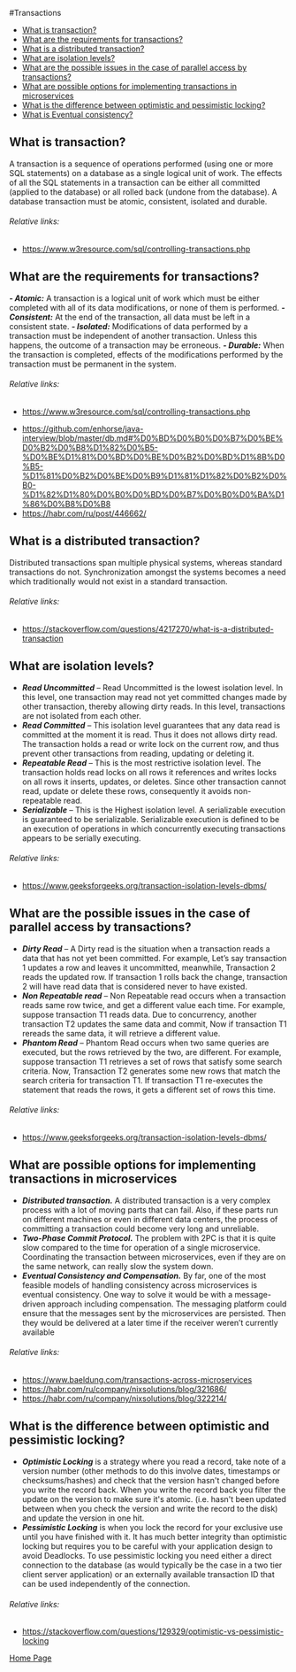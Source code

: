 #Transactions
- [What is transaction?](#what-is-transaction)
- [What are the requirements for transactions?](#what-are-the-requirements-for-transactions)
- [What is a distributed transaction?](#what-is-a-distributed-transaction)
- [What are isolation levels?](#what-are-isolation-levels)
- [What are the possible issues in the case of parallel access by transactions?](#what-are-the-possible-issues-in-the-case-of-parallel-access-by-transactions)
- [What are possible options for implementing transactions in microservices](#what-are-possible-options-for-implementing-transactions-in-microservices)
- [What is the difference between optimistic and pessimistic locking?](#what-is-the-difference-between-optimistic-and-pessimistic-locking)
- [What is Eventual consistency?](#what-is-eventual-consistency)

## What is transaction?
A transaction is a sequence of operations performed (using one or more SQL statements) on a database as a single logical unit of work. The effects of all the SQL statements in a transaction can be either all committed (applied to the database) or all rolled back (undone from the database). A database transaction must be atomic, consistent, isolated and durable.
###### Relative links:
+ https://www.w3resource.com/sql/controlling-transactions.php

## What are the requirements for transactions?
***- Atomic:*** A transaction is a logical unit of work which must be either completed with all of its data modifications, or none of them is performed.
***- Consistent:*** At the end of the transaction, all data must be left in a consistent state.
***- Isolated:*** Modifications of data performed by a transaction must be independent of another transaction. Unless this happens, the outcome of a transaction may be erroneous.
***- Durable:*** When the transaction is completed, effects of the modifications performed by the transaction must be permanent in the system.
###### Relative links:
- https://www.w3resource.com/sql/controlling-transactions.php
+ https://github.com/enhorse/java-interview/blob/master/db.md#%D0%BD%D0%B0%D0%B7%D0%BE%D0%B2%D0%B8%D1%82%D0%B5-%D0%BE%D1%81%D0%BD%D0%BE%D0%B2%D0%BD%D1%8B%D0%B5-%D1%81%D0%B2%D0%BE%D0%B9%D1%81%D1%82%D0%B2%D0%B0-%D1%82%D1%80%D0%B0%D0%BD%D0%B7%D0%B0%D0%BA%D1%86%D0%B8%D0%B8
+ https://habr.com/ru/post/446662/

## What is a distributed transaction?
Distributed transactions span multiple physical systems, whereas standard transactions do not. Synchronization amongst the systems becomes a need which traditionally would not exist in a standard transaction.
###### Relative links:
- https://stackoverflow.com/questions/4217270/what-is-a-distributed-transaction

## What are isolation levels?
- ***Read Uncommitted*** – Read Uncommitted is the lowest isolation level. In this level, one transaction may read not yet committed changes made by other transaction, thereby allowing dirty reads. In this level, transactions are not isolated from each other.
- ***Read Committed*** – This isolation level guarantees that any data read is committed at the moment it is read. Thus it does not allows dirty read. The transaction holds a read or write lock on the current row, and thus prevent other transactions from reading, updating or deleting it.
- ***Repeatable Read*** – This is the most restrictive isolation level. The transaction holds read locks on all rows it references and writes locks on all rows it inserts, updates, or deletes. Since other transaction cannot read, update or delete these rows, consequently it avoids non-repeatable read.
- ***Serializable*** – This is the Highest isolation level. A serializable execution is guaranteed to be serializable. Serializable execution is defined to be an execution of operations in which concurrently executing transactions appears to be serially executing.
###### Relative links:
+ https://www.geeksforgeeks.org/transaction-isolation-levels-dbms/

## What are the possible issues in the case of parallel access by transactions?
- ***Dirty Read*** – A Dirty read is the situation when a transaction reads a data that has not yet been committed. For example, Let’s say transaction 1 updates a row and leaves it uncommitted, meanwhile, Transaction 2 reads the updated row. If transaction 1 rolls back the change, transaction 2 will have read data that is considered never to have existed.
- ***Non Repeatable read*** – Non Repeatable read occurs when a transaction reads same row twice, and get a different value each time. For example, suppose transaction T1 reads data. Due to concurrency, another transaction T2 updates the same data and commit, Now if transaction T1 rereads the same data, it will retrieve a different value.
- ***Phantom Read*** – Phantom Read occurs when two same queries are executed, but the rows retrieved by the two, are different. For example, suppose transaction T1 retrieves a set of rows that satisfy some search criteria. Now, Transaction T2 generates some new rows that match the search criteria for transaction T1. If transaction T1 re-executes the statement that reads the rows, it gets a different set of rows this time.
###### Relative links:
+ https://www.geeksforgeeks.org/transaction-isolation-levels-dbms/

## What are possible options for implementing transactions in microservices
- ***Distributed transaction.*** A distributed transaction is a very complex process with a lot of moving parts that can fail. Also, if these parts run on different machines or even in different data centers, the process of committing a transaction could become very long and unreliable.
- ***Two-Phase Commit Protocol.*** The problem with 2PC is that it is quite slow compared to the time for operation of a single microservice. Coordinating the transaction between microservices, even if they are on the same network, can really slow the system down.
- ***Eventual Consistency and Compensation.*** By far, one of the most feasible models of handling consistency across microservices is eventual consistency. One way to solve it would be with a message-driven approach including compensation. The messaging platform could ensure that the messages sent by the microservices are persisted. Then they would be delivered at a later time if the receiver weren’t currently available
###### Relative links:
+ https://www.baeldung.com/transactions-across-microservices
+ https://habr.com/ru/company/nixsolutions/blog/321686/
+ https://habr.com/ru/company/nixsolutions/blog/322214/

## What is the difference between optimistic and pessimistic locking?
+ ***Optimistic Locking*** is a strategy where you read a record, take note of a version number (other methods to do this involve dates, timestamps or checksums/hashes) and check that the version hasn't changed before you write the record back. When you write the record back you filter the update on the version to make sure it's atomic. (i.e. hasn't been updated between when you check the version and write the record to the disk) and update the version in one hit.
+ ***Pessimistic Locking*** is when you lock the record for your exclusive use until you have finished with it. It has much better integrity than optimistic locking but requires you to be careful with your application design to avoid Deadlocks. To use pessimistic locking you need either a direct connection to the database (as would typically be the case in a two tier client server application) or an externally available transaction ID that can be used independently of the connection.
###### Relative links:
+ https://stackoverflow.com/questions/129329/optimistic-vs-pessimistic-locking

[Home Page](README.md)
